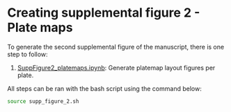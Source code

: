 # Creating supplemental figure 2 - Plate maps

To generate the second supplemental figure of the manuscript, there is one step to follow:

1. [SuppFigure2_platemaps.ipynb](./SuppFigure2_platemaps.ipynb): Generate platemap layout figures per plate.

All steps can be ran with the bash script using the command below:

```bash
source supp_figure_2.sh
```
